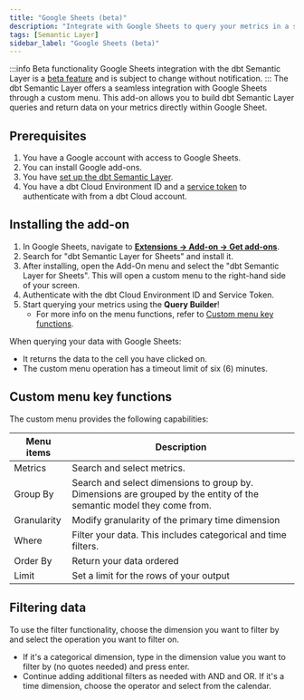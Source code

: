 ```yaml
---
title: "Google Sheets (beta)"
description: "Integrate with Google Sheets to query your metrics in a spreadsheet."
tags: [Semantic Layer]
sidebar_label: "Google Sheets (beta)"
---
```


:::info Beta functionality
Google Sheets integration with the dbt Semantic Layer is a [beta feature](https://docs.getdbt.com/docs/dbt-versions/product-lifecycles#dbt-cloud) and is subject to change without notification.
:::
The dbt Semantic Layer offers a seamless integration with Google Sheets through a custom menu. This add-on allows you to build dbt Semantic Layer queries and return data on your metrics directly within Google Sheet.

## Prerequisites

1. You have a Google account with access to Google Sheets.
2. You can install Google add-ons.
3. You have [set up the dbt Semantic Layer](/docs/use-dbt-semantic-layer/setup-sl).
4. You have a dbt Cloud Environment ID and a [service token](/docs/dbt-cloud-apis/service-tokens) to authenticate with from a dbt Cloud account.

## Installing the add-on 

1. In Google Sheets, navigate to [**Extensions -> Add-on -> Get add-ons**](https://support.google.com/docs/answer/2942256?hl=en&co=GENIE.Platform%3DDesktop&oco=0#zippy=%2Cinstall-add-ons%2Cinstall-an-add-on).
2. Search for "dbt Semantic Layer for Sheets" and install it.
3. After installing, open the Add-On menu and select the "dbt Semantic Layer for Sheets". This will open a custom menu to the right-hand side of your screen.
4. Authenticate with the dbt Cloud Environment ID and Service Token.
5. Start querying your metrics using the **Query Builder**! 
   - For more info on the menu functions, refer to [Custom menu key functions](#custom-menu-key-functions).
   
When querying your data with Google Sheets: 

- It returns the data to the cell you have clicked on.
- The custom menu operation has a timeout limit of six (6) minutes.

## Custom menu key functions

The custom menu provides the following capabilities: 

| Menu items       | Description                                           |
|---------------|-------------------------------------------------------|
| Metrics       | Search and select metrics.                             |
| Group By      | Search and select dimensions to group by. Dimensions are grouped by the entity of the semantic model they come from. |
| Granularity   | Modify granularity of the primary time dimension      |
| Where         | Filter your data. This includes categorical and time filters. |
| Order By      | Return your data ordered                              |
| Limit         | Set a limit for the rows of your output               |


## Filtering data 

To use the filter functionality, choose the dimension you want to filter by and select the operation you want to filter on. 
   - If it's a categorical dimension, type in the dimension value you want to filter by (no quotes needed) and press enter. 
   - Continue adding additional filters as needed with AND and OR. If it's a time dimension, choose the operator and select from the calendar. 

